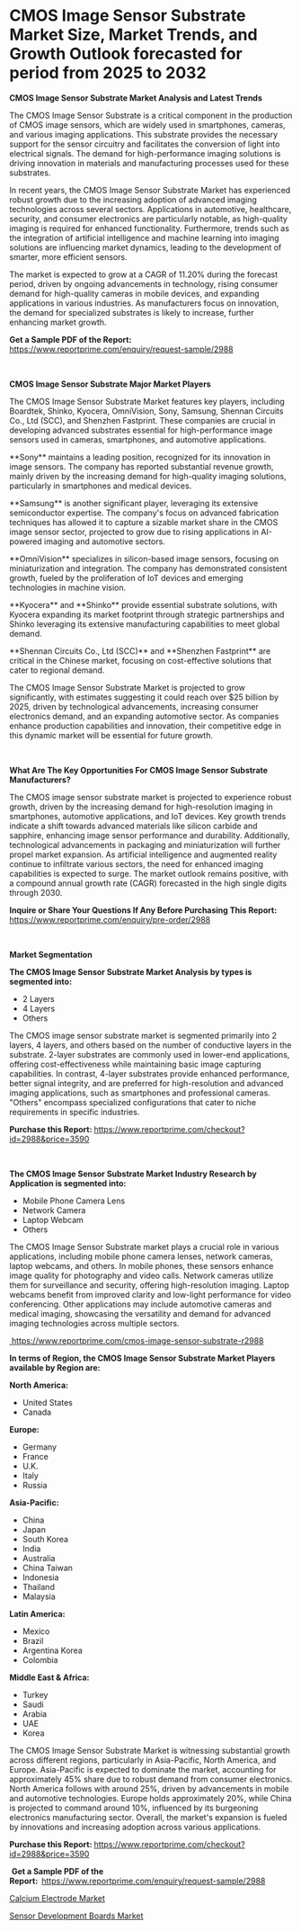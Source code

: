 <p><h1>CMOS Image Sensor Substrate Market Size, Market Trends, and Growth Outlook forecasted for period from 2025 to 2032</h1></p><p><strong>CMOS Image Sensor Substrate Market Analysis and Latest Trends</strong></p>
<p><p>The CMOS Image Sensor Substrate is a critical component in the production of CMOS image sensors, which are widely used in smartphones, cameras, and various imaging applications. This substrate provides the necessary support for the sensor circuitry and facilitates the conversion of light into electrical signals. The demand for high-performance imaging solutions is driving innovation in materials and manufacturing processes used for these substrates.</p><p>In recent years, the CMOS Image Sensor Substrate Market has experienced robust growth due to the increasing adoption of advanced imaging technologies across several sectors. Applications in automotive, healthcare, security, and consumer electronics are particularly notable, as high-quality imaging is required for enhanced functionality. Furthermore, trends such as the integration of artificial intelligence and machine learning into imaging solutions are influencing market dynamics, leading to the development of smarter, more efficient sensors.</p><p>The market is expected to grow at a CAGR of 11.20% during the forecast period, driven by ongoing advancements in technology, rising consumer demand for high-quality cameras in mobile devices, and expanding applications in various industries. As manufacturers focus on innovation, the demand for specialized substrates is likely to increase, further enhancing market growth.</p></p>
<p><strong>Get a Sample PDF of the Report:&nbsp;</strong> <a href="https://www.reportprime.com/enquiry/request-sample/2988?utm_campaign=1097&utm_medium=2&utm_source=Github&utm_content=ia&utm_term=18032025&utm_id=cmos-image-sensor-substrate">https://www.reportprime.com/enquiry/request-sample/2988</a></p>
<p>&nbsp;</p>
<p><strong>CMOS Image Sensor Substrate Major Market Players</strong></p>
<p><p>The CMOS Image Sensor Substrate Market features key players, including Boardtek, Shinko, Kyocera, OmniVision, Sony, Samsung, Shennan Circuits Co., Ltd (SCC), and Shenzhen Fastprint. These companies are crucial in developing advanced substrates essential for high-performance image sensors used in cameras, smartphones, and automotive applications.</p><p>**Sony** maintains a leading position, recognized for its innovation in image sensors. The company has reported substantial revenue growth, mainly driven by the increasing demand for high-quality imaging solutions, particularly in smartphones and medical devices.</p><p>**Samsung** is another significant player, leveraging its extensive semiconductor expertise. The company's focus on advanced fabrication techniques has allowed it to capture a sizable market share in the CMOS image sensor sector, projected to grow due to rising applications in AI-powered imaging and automotive sectors.</p><p>**OmniVision** specializes in silicon-based image sensors, focusing on miniaturization and integration. The company has demonstrated consistent growth, fueled by the proliferation of IoT devices and emerging technologies in machine vision.</p><p>**Kyocera** and **Shinko** provide essential substrate solutions, with Kyocera expanding its market footprint through strategic partnerships and Shinko leveraging its extensive manufacturing capabilities to meet global demand.</p><p>**Shennan Circuits Co., Ltd (SCC)** and **Shenzhen Fastprint** are critical in the Chinese market, focusing on cost-effective solutions that cater to regional demand.</p><p>The CMOS Image Sensor Substrate Market is projected to grow significantly, with estimates suggesting it could reach over $25 billion by 2025, driven by technological advancements, increasing consumer electronics demand, and an expanding automotive sector. As companies enhance production capabilities and innovation, their competitive edge in this dynamic market will be essential for future growth.</p></p>
<p>&nbsp;</p>
<p><strong>What Are The Key Opportunities For CMOS Image Sensor Substrate Manufacturers?</strong></p>
<p><p>The CMOS image sensor substrate market is projected to experience robust growth, driven by the increasing demand for high-resolution imaging in smartphones, automotive applications, and IoT devices. Key growth trends indicate a shift towards advanced materials like silicon carbide and sapphire, enhancing image sensor performance and durability. Additionally, technological advancements in packaging and miniaturization will further propel market expansion. As artificial intelligence and augmented reality continue to infiltrate various sectors, the need for enhanced imaging capabilities is expected to surge. The market outlook remains positive, with a compound annual growth rate (CAGR) forecasted in the high single digits through 2030.</p></p>
<p><strong>Inquire or Share Your Questions If Any Before Purchasing This Report:</strong> <a href="https://www.reportprime.com/enquiry/pre-order/2988?utm_campaign=1097&utm_medium=2&utm_source=Github&utm_content=ia&utm_term=18032025&utm_id=cmos-image-sensor-substrate">https://www.reportprime.com/enquiry/pre-order/2988</a></p>
<p>&nbsp;</p>
<p><strong>Market Segmentation</strong></p>
<p><strong>The CMOS Image Sensor Substrate Market Analysis by types is segmented into:</strong></p>
<p><ul><li>2 Layers</li><li>4 Layers</li><li>Others</li></ul></p>
<p><p>The CMOS image sensor substrate market is segmented primarily into 2 layers, 4 layers, and others based on the number of conductive layers in the substrate. 2-layer substrates are commonly used in lower-end applications, offering cost-effectiveness while maintaining basic image capturing capabilities. In contrast, 4-layer substrates provide enhanced performance, better signal integrity, and are preferred for high-resolution and advanced imaging applications, such as smartphones and professional cameras. "Others" encompass specialized configurations that cater to niche requirements in specific industries.</p></p>
<p><strong>Purchase this Report:&nbsp;</strong><a href="https://www.reportprime.com/checkout?id=2988&price=3590&utm_campaign=1097&utm_medium=2&utm_source=Github&utm_content=ia&utm_term=18032025&utm_id=cmos-image-sensor-substrate">https://www.reportprime.com/checkout?id=2988&price=3590</a></p>
<p>&nbsp;</p>
<p><strong>The CMOS Image Sensor Substrate Market Industry Research by Application is segmented into:</strong></p>
<p><ul><li>Mobile Phone Camera Lens</li><li>Network Camera</li><li>Laptop Webcam</li><li>Others</li></ul></p>
<p><p>The CMOS Image Sensor Substrate market plays a crucial role in various applications, including mobile phone camera lenses, network cameras, laptop webcams, and others. In mobile phones, these sensors enhance image quality for photography and video calls. Network cameras utilize them for surveillance and security, offering high-resolution imaging. Laptop webcams benefit from improved clarity and low-light performance for video conferencing. Other applications may include automotive cameras and medical imaging, showcasing the versatility and demand for advanced imaging technologies across multiple sectors.</p></p>
<p><a href="https://www.reportprime.com/cmos-image-sensor-substrate-r2988?utm_campaign=1097&utm_medium=2&utm_source=Github&utm_content=ia&utm_term=18032025&utm_id=cmos-image-sensor-substrate">&nbsp;https://www.reportprime.com/cmos-image-sensor-substrate-r2988</a></p>
<p><strong>In terms of Region, the CMOS Image Sensor Substrate Market Players available by Region are:</strong></p>
<p>
    <p> <strong> North America: </strong>
        <ul>
            <li>United States</li>
            <li>Canada</li>
        </ul>
        </p> 
    <p> <strong> Europe: </strong>
        <ul>
            <li>Germany</li>
            <li>France</li>
            <li>U.K.</li>
            <li>Italy</li>
            <li>Russia</li>
        </ul>
        </p> 
    <p> <strong> Asia-Pacific: </strong>
        <ul>
            <li>China</li>
            <li>Japan</li>
            <li>South Korea</li>
            <li>India</li>
            <li>Australia</li>
            <li>China Taiwan</li>
            <li>Indonesia</li>
            <li>Thailand</li>
            <li>Malaysia</li>
        </ul>
        </p> 
    <p> <strong> Latin America: </strong>
        <ul>
            <li>Mexico</li>
            <li>Brazil</li>
            <li>Argentina Korea</li>
            <li>Colombia</li>
        </ul>
        </p> 
    <p> <strong> Middle East & Africa: </strong>
        <ul>
            <li>Turkey</li>
            <li>Saudi</li>
            <li>Arabia</li>
            <li>UAE</li>
            <li>Korea</li>
        </ul>
    </p>
    </p>
<p><p>The CMOS Image Sensor Substrate Market is witnessing substantial growth across different regions, particularly in Asia-Pacific, North America, and Europe. Asia-Pacific is expected to dominate the market, accounting for approximately 45% share due to robust demand from consumer electronics. North America follows with around 25%, driven by advancements in mobile and automotive technologies. Europe holds approximately 20%, while China is projected to command around 10%, influenced by its burgeoning electronics manufacturing sector. Overall, the market's expansion is fueled by innovations and increasing adoption across various applications.</p></p>
<p><strong>Purchase this Report: </strong><a href="https://www.reportprime.com/checkout?id=2988&price=3590&utm_campaign=1097&utm_medium=2&utm_source=Github&utm_content=ia&utm_term=18032025&utm_id=cmos-image-sensor-substrate">https://www.reportprime.com/checkout?id=2988&price=3590</a></p>
<p>&nbsp;<strong>Get a Sample PDF of the Report:&nbsp;&nbsp;</strong><a href="https://www.reportprime.com/enquiry/request-sample/2988?utm_campaign=1097&utm_medium=2&utm_source=Github&utm_content=ia&utm_term=18032025&utm_id=cmos-image-sensor-substrate">https://www.reportprime.com/enquiry/request-sample/2988</a></p>
<p><strong></strong></p>
<p><p><a href="https://github.com/kimberjam0i/Market-Research-Report-List-1/blob/main/calcium-electrode-market.md?utm_campaign=1097&utm_medium=2&utm_source=Github&utm_content=ia&utm_term=18032025&utm_id=cmos-image-sensor-substrate">Calcium Electrode Market</a></p><p><a href="https://github.com/ElviraLeka1962/Market-Research-Report-List-1/blob/main/sensor-development-boards-market.md?utm_campaign=1097&utm_medium=2&utm_source=Github&utm_content=ia&utm_term=18032025&utm_id=cmos-image-sensor-substrate">Sensor Development Boards Market</a></p></p>